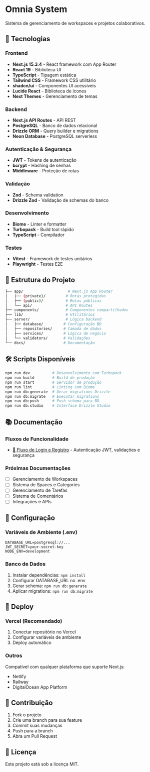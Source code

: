 # Omnia System

Sistema de gerenciamento de workspaces e projetos colaborativos.

## 🚀 Tecnologias

### Frontend

- **Next.js 15.3.4** - React framework com App Router
- **React 19** - Biblioteca UI
- **TypeScript** - Tipagem estática
- **Tailwind CSS** - Framework CSS utilitário
- **shadcn/ui** - Componentes UI acessíveis
- **Lucide React** - Biblioteca de ícones
- **Next Themes** - Gerenciamento de temas

### Backend

- **Next.js API Routes** - API REST
- **PostgreSQL** - Banco de dados relacional
- **Drizzle ORM** - Query builder e migrations
- **Neon Database** - PostgreSQL serverless

### Autenticação & Segurança

- **JWT** - Tokens de autenticação
- **bcrypt** - Hashing de senhas
- **Middleware** - Proteção de rotas

### Validação

- **Zod** - Schema validation
- **Drizzle Zod** - Validação de schemas do banco

### Desenvolvimento

- **Biome** - Linter e formatter
- **Turbopack** - Build tool rápido
- **TypeScript** - Compilador

### Testes

- **Vitest** - Framework de testes unitários
- **Playwright** - Testes E2E

## 📁 Estrutura do Projeto

```bash
├── app/                    # Next.js App Router
│   ├── (private)/         # Rotas protegidas
│   ├── (public)/          # Rotas públicas
│   └── api/               # API Routes
├── components/            # Componentes compartilhados
├── lib/                   # Utilitários
├── server/                # Lógica backend
│   ├── database/         # Configuração BD
│   ├── repositories/     # Camada de dados
│   ├── services/         # Lógica de negócio
│   └── validators/       # Validações
└── docs/                 # Documentação
```

## 🛠️ Scripts Disponíveis

```bash
npm run dev          # Desenvolvimento com Turbopack
npm run build        # Build de produção
npm run start        # Servidor de produção
npm run lint         # Linting com Biome
npm run db:generate  # Gerar migrations Drizzle
npm run db:migrate   # Executar migrations
npm run db:push      # Push schema para BD
npm run db:studio    # Interface Drizzle Studio
```

## 📚 Documentação

### Fluxos de Funcionalidade

- [🔐 Fluxo de Login e Registro](./docs/auth-flow.md) - Autenticação JWT, validações e segurança

### Próximas Documentações

- [ ] Gerenciamento de Workspaces
- [ ] Sistema de Spaces e Categories
- [ ] Gerenciamento de Tarefas
- [ ] Sistema de Comentários
- [ ] Integrações e APIs

## 🔧 Configuração

### Variáveis de Ambiente (.env)

```env
DATABASE_URL=postgresql://...
JWT_SECRET=your-secret-key
NODE_ENV=development
```

### Banco de Dados

1. Instalar dependências: `npm install`
2. Configurar DATABASE_URL no .env
3. Gerar schema: `npm run db:generate`
4. Aplicar migrations: `npm run db:migrate`

## 🚀 Deploy

### Vercel (Recomendado)

1. Conectar repositório no Vercel
2. Configurar variáveis de ambiente
3. Deploy automático

### Outros

Compatível com qualquer plataforma que suporte Next.js:

- Netlify
- Railway
- DigitalOcean App Platform

## 🤝 Contribuição

1. Fork o projeto
2. Crie uma branch para sua feature
3. Commit suas mudanças
4. Push para a branch
5. Abra um Pull Request

## 📄 Licença

Este projeto está sob a licença MIT.

